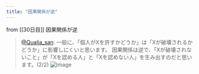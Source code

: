 ```yaml
---
title: "因果関係が逆"
---
```


from [[30日目]]
因果関係が逆
> [@Qualia_san](https://twitter.com/Qualia_san/status/1596170856132415488?s=20&t=Tlmu5QWMQ6TrWFueyG0fuA): 一般に、「個人がXを許すかどうか」は「Xが破壊されるかどうか」に影響しにくいと思います。
> 因果関係は逆で、「Xが破壊されないこと」が「Xを認める人」と「Xを認めない人」を生み出すのだと思います。(2/2)
> ![image](https://pbs.twimg.com/media/Fia82O1akAA386z.png)

